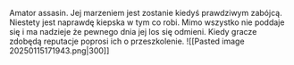 Amator assasin. Jej marzeniem jest zostanie kiedyś prawdziwym zabójcą. Niestety jest naprawdę kiepska w tym co robi. Mimo wszystko nie poddaje się i ma nadzieje że pewnego dnia jej los się odmieni. Kiedy gracze zdobędą reputacje poprosi ich o przeszkolenie. 
![[Pasted image 20250115171943.png|300]]
